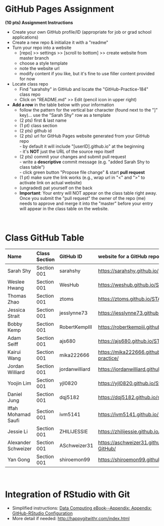 
# GitHub Pages Assignment

**(10 pts) Assignment Instructions**

- Create your own GitHub profile/ID (appropriate for job or grad school applications)  
- Create a new repo & initialize it with a "readme"   
- Turn your repo into a website  
    - [repo] >> settings >> [scroll to bottom] >> create website from master branch  
    - choose a style template 
    - note the website url  
    - modify content if you like, but it's fine to use filler content provided for now  
- Locate class repo
    - Find "sarahshy" in GitHub and locate the "GitHub-Practice-184" class repo
    - Click on "README.md" >> Edit (pencil icon in upper right)
- **Add a row** in the table below with your information 
    - follow the pattern for the vertical bar character (found next to the "]" key)... use the "Sarah Shy" row as a template
    - (2 pts) first & last name  
    - (1 pt)  class section
    - (2 pts) github id  
    - (2 pts) url for GitHub Pages website generated from your GitHub repo  
            - by default it will include "[userID].github.io" at the beginning  
            - it's **NOT** just the URL of the source repo itself  
    - (2 pts) commit your changes and submit pull request   
            - write a **descriptive** commit message (e.g. "added Sarah Shy to class table")  
            - click green button "Propose file change" & start **pull request**
    - (1 pt) make sure the link works (e.g., wrap url in "<" and ">" to activate link on actual website)  
    - (ungraded) pat yourself on the back
    - **Important**: Your entry will NOT appear on the class table right away.  Once you submit the "pull request" the owner of the repo (me) needs to approve and merge it into the "master" before your entry will appear in the class table on the website. 

<br>

# Class GitHub Table 

| Name              | Class Section     | GitHub ID            | website for a GitHub repo         |  
|:------------------|:------------------|:---------------------|:----------------------------------|  
| Sarah Shy         | Section 001       | sarahshy            | <https://sarahshy.github.io/>     | 
| Weslee Hwang      | Section 001       | WesHub              | <https://weshub.github.io/Stat184/>|
| Thomas Zhao       | Section 001       | ztoms               | <https://ztoms.github.io/STAT184_Repo/>     |
| Jessica Strait    | Section 001       | jesslynne73         | <https://jesslynne73.github.io/STAT-184/> |
| Bobby Kemp        | Section 001       | RobertKempIII       | <https://robertkempiii.github.io/GithubPractice1/> |
| Adam Seiff        | Section 001       | ajs680              | <https://ajs680.github.io/STAT_184/> |
| Kairui Wang       | Section 001       | mika222666          | <https://mika222666.github.io/Stat-184-practice/> |
| Jordan Williard   | Section 001       | jordanwilliard      | <https://jordanwilliard.github.io/stat184/> |
| Yoojin Lim        | Section 001       | yjl0820             | <https://yjl0820.github.io/Stat184/> |
| Daniel Jung       | Section 001       | dqj5182            | <https://dqj5182.github.io/stat184/>     | 
| Iffah Mohamad Saufi | Section 001       | ivm5141             | <https://ivm5141.github.io/Saufi-github-demo/> |
| Jessie Li         | Section 001       | ZHILIJESSIE        |  <https://zhilijessie.github.io/Githubpractice/> | 
| Alexander Schweizer| Section 001       | ASchweizer31             |  https://aschweizer31.github.io/Schweizer-GitHub/|
| Yan Gong          | Section 001       | shiroemon99         | <https://shiroemon99.github.io/STAT_184/> |


<br>

# Integration of RStudio with Git

- Simplified instructions: [Data Computing eBook--Appendix: Appendix: GitHub-RStudio Configuration](https://dtkaplan.github.io/DataComputingEbook/appendix-github-rstudio-configuration.html#appendix-github-rstudio-configuration)  
- More detail if needed: <http://happygitwithr.com/index.html>


